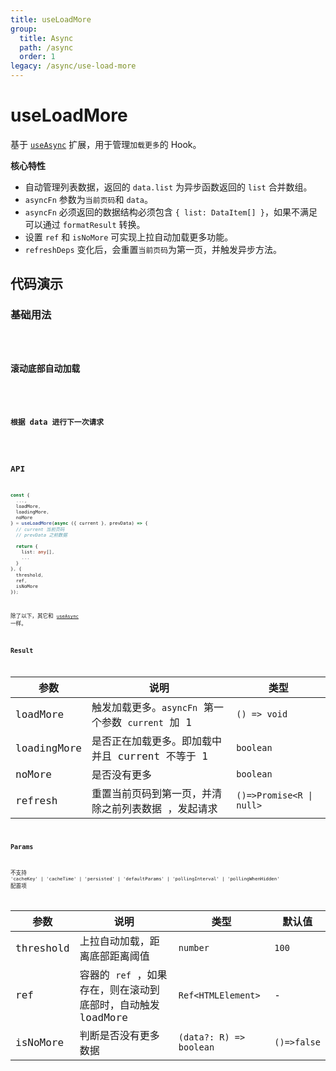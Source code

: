 ```yaml
---
title: useLoadMore
group:
  title: Async
  path: /async
  order: 1
legacy: /async/use-load-more
---
```


# useLoadMore

基于 [`useAsync`](/async/use-async) 扩展，用于管理`加载更多`的 Hook。

**核心特性**

- 自动管理列表数据，返回的 `data.list` 为异步函数返回的 `list` 合并数组。
- `asyncFn` 参数为`当前页码`和 `data`。
- `asyncFn` 必须返回的数据结构必须包含 `{ list: DataItem[] }`，如果不满足可以通过 `formatResult` 转换。
- 设置 `ref` 和 `isNoMore` 可实现上拉自动加载更多功能。
- `refreshDeps` 变化后，会重置`当前页码`为第一页，并触发异步方法。

## 代码演示

### 基础用法

<code iframe="300" src="./demos/LoadMore1.tsx" />

### 滚动底部自动加载

<code src="./demos/LoadMore2.tsx" />

### 根据 data 进行下一次请求

<code src="./demos/LoadMore3.tsx" />

## API

```typescript
const {
  ...,
  loadMore,
  loadingMore,
  noMore
} = useLoadMore(async ({ current }, prevData) => {
  // current 当前页码
  // prevData 之前数据

  return {
    list: any[],
    ...
  }
}, {
  threshold,
  ref,
  isNoMore
});
```

除了以下，其它和 [`useAsync`](/async/use-async) 一样。

### Result

| 参数        | 说明                                                | 类型                     |
| ----------- | --------------------------------------------------- | ------------------------ |
| loadMore    | 触发加载更多。`asyncFn` 第一个参数 `current` 加 1   | `() => void`             |
| loadingMore | 是否正在加载更多。即加载中并且 current 不等于 1     | `boolean`                |
| noMore      | 是否没有更多                                        | `boolean`                |
| refresh     | 重置当前页码到第一页，并清除之前列表数据 ，发起请求 | `()=>Promise<R \| null>` |

### Params

不支持 `'cacheKey' | 'cacheTime' | 'persisted' | 'defaultParams' | 'pollingInterval' | 'pollingWhenHidden'` 配置项

| 参数 | 说明 | 类型 | 默认值 |
| --- | --- | --- | --- |
| threshold | 上拉自动加载，距离底部距离阈值 | `number` | `100` |
| ref | 容器的 `ref` ，如果存在，则在滚动到底部时，自动触发 loadMore | `Ref<HTMLElement>` | - |
| isNoMore | 判断是否没有更多数据 | `(data?: R) => boolean` | `()=>false` |
